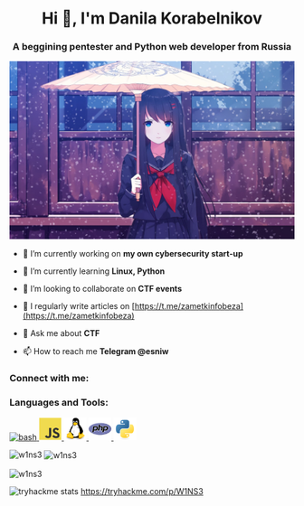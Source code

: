 <h1 align="center">Hi 👋, I'm Danila Korabelnikov</h1>
<h3 align="center">A beggining pentester and Python web developer from Russia</h3>

![wallpaper](https://github.com/W1NS3/W1NS3/blob/main/wallpaper.jpg?raw=true)

- 🔭 I’m currently working on **my own cybersecurity start-up**

- 🌱 I’m currently learning **Linux, Python**

- 👯 I’m looking to collaborate on **CTF events**

- 📝 I regularly write articles on [https://t.me/zametkinfobeza](https://t.me/zametkinfobeza)

- 💬 Ask me about **CTF**

- 📫 How to reach me **Telegram @esniw**



<h3 align="left">Connect with me:</h3>
<p align="left">
</p>

<h3 align="left">Languages and Tools:</h3>
<p align="left"> <a href="https://www.gnu.org/software/bash/" target="_blank" rel="noreferrer"> <img src="https://www.vectorlogo.zone/logos/gnu_bash/gnu_bash-icon.svg" alt="bash" width="40" height="40"/> </a> <a href="https://developer.mozilla.org/en-US/docs/Web/JavaScript" target="_blank" rel="noreferrer"> <img src="https://raw.githubusercontent.com/devicons/devicon/master/icons/javascript/javascript-original.svg" alt="javascript" width="40" height="40"/> </a> <a href="https://www.linux.org/" target="_blank" rel="noreferrer"> <img src="https://raw.githubusercontent.com/devicons/devicon/master/icons/linux/linux-original.svg" alt="linux" width="40" height="40"/> </a> <a href="https://www.php.net" target="_blank" rel="noreferrer"> <img src="https://raw.githubusercontent.com/devicons/devicon/master/icons/php/php-original.svg" alt="php" width="40" height="40"/> </a> <a href="https://www.python.org" target="_blank" rel="noreferrer"> <img src="https://raw.githubusercontent.com/devicons/devicon/master/icons/python/python-original.svg" alt="python" width="40" height="40"/> </a> </p>

<p><img align="left" src="https://github-readme-stats.vercel.app/api/top-langs?username=w1ns3&show_icons=true&locale=en&layout=compact" alt="w1ns3" /></p>

<p>&nbsp;<img align="center" src="https://github-readme-stats.vercel.app/api?username=w1ns3&show_icons=true&locale=en" alt="w1ns3" /></p>

<p><img align="center" src="https://github-readme-streak-stats.herokuapp.com/?user=w1ns3&" alt="w1ns3" /></p>

![tryhackme stats](https://raw.githubusercontent.com/<W1NS3>/<W1NS3>/master/assets/thm_propic.png)
https://tryhackme.com/p/W1NS3


